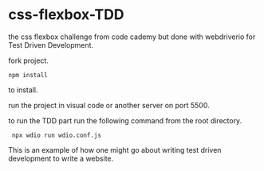 # css-flexbox-TDD
the css flexbox challenge from code cademy but done with webdriverio for Test Driven Development.

fork project. 
```
npm install
```
to install.

run the project in visual code or another server on port 5500.

to run the TDD part run the following command from the root directory.

```
 npx wdio run wdio.conf.js
```

This is an example of how one might go about writing test driven development to write a website.
